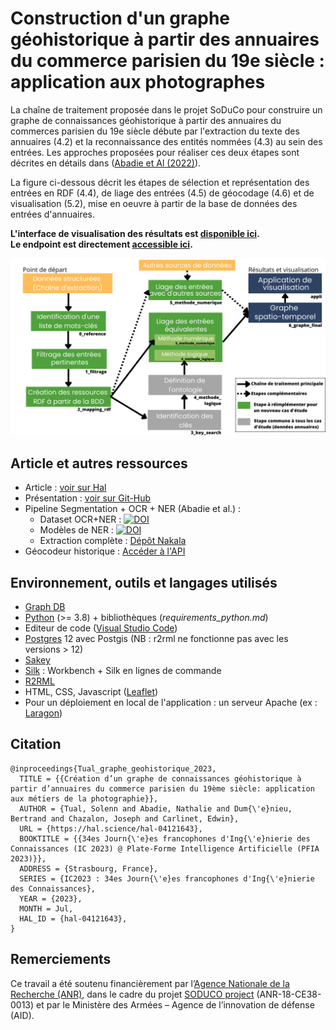 # Construction d'un graphe géohistorique à partir des annuaires du commerce parisien du 19e siècle : application aux photographes

La chaîne de traitement proposée dans le projet SoDuCo pour construire un graphe de connaissances géohistorique à partir des annuaires du commerces parisien du 19e siècle débute par l'extraction du texte des annuaires (4.2) et la reconnaissance des entités nommées (4.3) au sein des entrées. Les approches proposées pour réaliser ces deux étapes sont décrites en détails dans ([Abadie et Al (2022)](https://github.com/soduco/paper-ner-bench-das22)).

La figure ci-dessous décrit les étapes de sélection et représentation des entrées en RDF (4.4), de liage des entrées (4.5) de géocodage (4.6) et de visualisation (5.2), mise en oeuvre à partir de la base de données des entrées d'annuaires.

**L'interface de visualisation des résultats est [disponible ici](https://soduco.github.io/ic_2023_photographes_parisiens/).**<br/>
**Le endpoint est directement [accessible ici](https://dir.geohistoricaldata.org/).**

<img src="doc/images/pipeline.png" width="800" text-align="center"/>

## Article et autres ressources
* Article : [voir sur Hal](https://hal.science/hal-04121643)
* Présentation : [voir sur Git-Hub](https://github.com/soduco/ic_2023_photographes_parisiens/blob/main/presentations/IC_2023_Photographes.pdf)
* Pipeline Segmentation + OCR + NER (Abadie et al.) : 
    * Dataset OCR+NER : [![DOI](https://zenodo.org/badge/DOI/10.5281/zenodo.6394464.svg)](https://doi.org/10.5281/zenodo.6394464)
    * Modèles de NER : [![DOI](https://zenodo.org/badge/DOI/10.5281/zenodo.6576008.svg)](https://doi.org/10.5281/zenodo.6576008)
    * Extraction complète : [Dépôt Nakala](https://nakala.fr/10.34847/nkl.98eem49t)
* Géocodeur historique : [Accéder à l'API](https://api.geohistoricaldata.org/docs/#/Geocoding)

## Environnement, outils et langages utilisés

* [Graph DB](https://graphdb.ontotext.com/)
* [Python](https://www.python.org/downloads/) (>= 3.8) + bibliothèques (*requirements_python.md*)
* Editeur de code ([Visual Studio Code](https://code.visualstudio.com/download))
* [Postgres](https://www.postgresql.org/download/) 12 avec Postgis (NB : r2rml ne fonctionne pas avec les versions > 12)
* [Sakey](https://lahdak.lri.fr/?q=content/sakey)
* [Silk](https://github.com/silk-framework/silk) : Workbench + Silk en lignes de commande
* [R2RML](https://github.com/nkons/r2rml-parser)
* HTML, CSS, Javascript ([Leaflet](https://leafletjs.com/))
* Pour un déploiement en local de l'application : un serveur Apache (ex : [Laragon](https://laragon.org/download/))

## Citation

```
@inproceedings{Tual_graphe_geohistorique_2023,
  TITLE = {{Création d’un graphe de connaissances géohistorique à partir d’annuaires du commerce parisien du 19ème siècle: application aux métiers de la photographie}},
  AUTHOR = {Tual, Solenn and Abadie, Nathalie and Dum{\'e}nieu, Bertrand and Chazalon, Joseph and Carlinet, Edwin},
  URL = {https://hal.science/hal-04121643},
  BOOKTITLE = {{34es Journ{\'e}es francophones d'Ing{\'e}nierie des Connaissances (IC 2023) @ Plate-Forme Intelligence Artificielle (PFIA 2023)}},
  ADDRESS = {Strasbourg, France},
  SERIES = {IC2023 : 34es Journ{\'e}es francophones d'Ing{\'e}nierie des Connaissances},
  YEAR = {2023},
  MONTH = Jul,
  HAL_ID = {hal-04121643},
}
```

## Remerciements

Ce travail a été soutenu financièrement par l’[Agence Nationale de la Recherche (ANR)](https://anr.fr/Projet-ANR-18-CE38-0013), dans le cadre du projet [SODUCO project](https://soduco.github.io/) (ANR-18-CE38-0013) et par le Ministère des Armées – Agence de l’innovation de défense (AID).